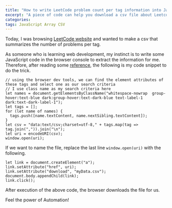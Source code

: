 ```yaml
---
title: "How to write LeetCode problem count per tag information into JavaScript array and download it as CSV?"
excerpt: "A piece of code can help you download a csv file about Leetcode problem count per tag for your analysis."
categories:
tags: JavaScript Array CSV
---
```


Today, I was browsing [LeetCode website](https://leetcode.com/problemset/algorithms/) and wanted to make a csv that summarizes the number of problems per tag.

As someone who is learning web development, my instinct is to write some JavaScript code in the browser console to extract the information for me. Therefore, after reading some [reference](https://stackoverflow.com/questions/14964035/how-to-export-javascript-array-info-to-csv-on-client-side), the following is my code snippet to do the trick.

```
// using the browser dev tools, we can find the element attributes of these tags and select one as our search criteria
// I use class name as my search criteria here
let names = document.getElementsByClassName("whitespace-nowrap  group-hover:text-blue dark:group-hover:text-dark-blue text-label-1 dark:text-dark-label-1");
let tags = [];
for (let name of names) {
  tags.push([name.textContent, name.nextSibling.textContent]);
}
let csv = "data:text/csv;charset=utf-8," + tags.map(tag => tag.join(",")).join("\n");
let uri = encodeURI(csv);
window.open(uri);
```

If we want to name the file, replace the last line `window.open(uri)` with the following.

```
let link = document.createElement("a");
link.setAttribute("href", uri);
link.setAttribute("download", "myData.csv");
document.body.appendChild(link);
link.click();
```

After execution of the above code, the browser downloads the file for us.

Feel the power of Automation!
